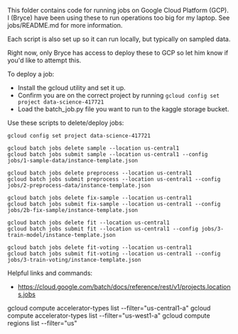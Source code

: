This folder contains code for running jobs on Google Cloud Platform (GCP). I (Bryce) have been using these to run operations too big for my laptop. See jobs/README.md for more information.

Each script is also set up so it can run locally, but typically on sampled data. 

Right now, only Bryce has access to deploy these to GCP so let him know if you'd like to attempt this.

To deploy a job: 

* Install the gcloud utility and set it up.
* Confirm you are on the correct project by running `gcloud config set project data-science-417721`
* Load the batch_job.py file you want to run to the kaggle storage bucket.

Use these scripts to delete/deploy jobs:
```
gcloud config set project data-science-417721

gcloud batch jobs delete sample --location us-central1
gcloud batch jobs submit sample --location us-central1 --config jobs/1-sample-data/instance-template.json

gcloud batch jobs delete preprocess --location us-central1
gcloud batch jobs submit preprocess --location us-central1 --config jobs/2-preprocess-data/instance-template.json

gcloud batch jobs delete fix-sample --location us-central1
gcloud batch jobs submit fix-sample --location us-central1 --config jobs/2b-fix-sample/instance-template.json

gcloud batch jobs delete fit --location us-central1
gcloud batch jobs submit fit --location us-central1 --config jobs/3-train-model/instance-template.json

gcloud batch jobs delete fit-voting --location us-central1
gcloud batch jobs submit fit-voting --location us-central1 --config jobs/3-train-voting/instance-template.json
```

Helpful links and commands:

* https://cloud.google.com/batch/docs/reference/rest/v1/projects.locations.jobs

gcloud compute accelerator-types list --filter="us-central1-a"
gcloud compute accelerator-types list --filter="us-west1-a"
gcloud compute regions list --filter="us"


